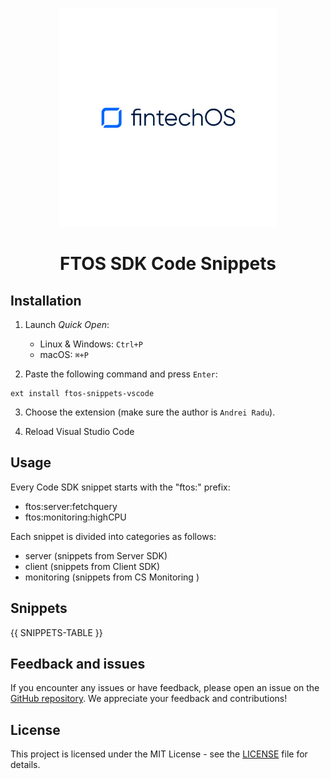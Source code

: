 <p align="center">
    <p align="center">
        <img width="350" height="350" src="./images/logo_whitebg.jpg" alt="Logo" />
    </p>
    <h1 align="center"><b>FTOS SDK Code Snippets</b></h1>
</p>

## Installation

1. Launch _Quick Open_:

   - Linux & Windows: `Ctrl+P`
   - macOS: `⌘+P`

2. Paste the following command and press `Enter`:

```shell
ext install ftos-snippets-vscode
```

3. Choose the extension (make sure the author is `Andrei Radu`).

4. Reload Visual Studio Code

## Usage

Every Code SDK snippet starts with the "ftos:" prefix:

- ftos:server:fetchquery
- ftos:monitoring:highCPU

Each snippet is divided into categories as follows:

- server (snippets from Server SDK)
- client (snippets from Client SDK)
- monitoring (snippets from CS Monitoring )

## Snippets

{{ SNIPPETS-TABLE }}

## Feedback and issues

If you encounter any issues or have feedback, please open an issue on
the [GitHub repository](https://github.com/aandreiradu/ftos-snippets-vscode/issues). We appreciate your feedback
and contributions!

## License

This project is licensed under the MIT License - see the [LICENSE](./LICENSE) file for details.

